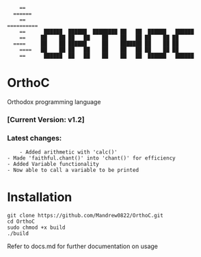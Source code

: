         == 		 
      ======	
        ==	    
    ==========   
	    ==      ██████  ██████  ████████ ██   ██  ██████   ██████ 
        ==     ██    ██ ██   ██    ██    ██   ██ ██    ██ ██      
      ====     ██    ██ ██████     ██    ███████ ██    ██ ██      
        ====   ██    ██ ██   ██    ██    ██   ██ ██    ██ ██      
        ==      ██████  ██   ██    ██    ██   ██  ██████   ██████ 




# OrthoC
Orthodox programming language

### [Current Version: v1.2]
### Latest changes:
        - Added arithmetic with 'calc()'
	- Made 'faithful.chant()' into 'chant()' for efficiency
	- Added Variable functionality
 	- Now able to call a variable to be printed

# Installation
    git clone https://github.com/Mandrew0822/OrthoC.git
    cd OrthoC
    sudo chmod +x build
    ./build

Refer to docs.md for further documentation on usage















